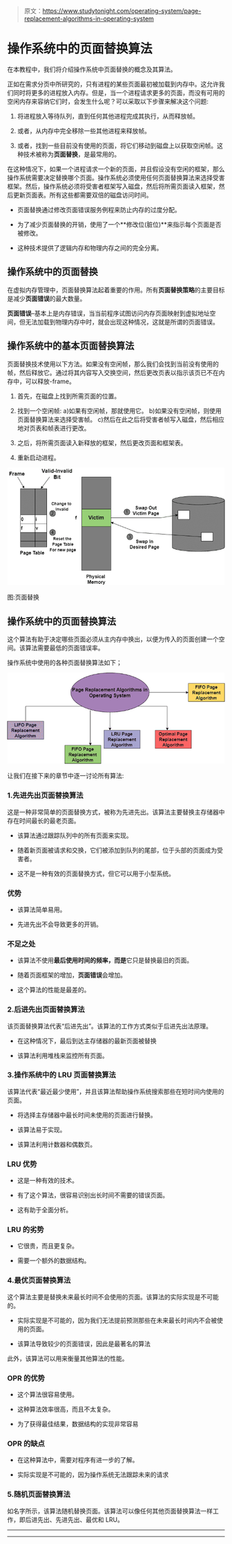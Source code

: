 > 原文：<https://www.studytonight.com/operating-system/page-replacement-algorithms-in-operating-system>

# 操作系统中的页面替换算法

在本教程中，我们将介绍操作系统中页面替换的概念及其算法。

正如在需求分页中所研究的，只有进程的某些页面最初被加载到内存中。这允许我们同时将更多的进程放入内存。但是，当一个进程请求更多的页面，而没有可用的空闲内存来容纳它们时，会发生什么呢？可以采取以下步骤来解决这个问题:

1.  将进程放入等待队列，直到任何其他进程完成其执行，从而释放帧。

2.  或者，从内存中完全移除一些其他进程来释放帧。

3.  或者，找到一些目前没有使用的页面，将它们移动到磁盘上以获取空闲帧。这种技术被称为**页面替换**，是最常用的。

在这种情况下，如果一个进程请求一个新的页面，并且假设没有空闲的框架，那么操作系统需要决定替换哪个页面。操作系统必须使用任何页面替换算法来选择受害框架。然后，操作系统必须将受害者框架写入磁盘，然后将所需页面读入框架，然后更新页面表。所有这些都需要双倍的磁盘访问时间。

*   页面替换通过修改页面错误服务例程来防止内存的过度分配。

*   为了减少页面替换的开销，使用了一个**修改位(脏位)**来指示每个页面是否被修改。

*   这种技术提供了逻辑内存和物理内存之间的完全分离。

## 操作系统中的页面替换

在虚拟内存管理中，页面替换算法起着重要的作用。所有**页面替换策略**的主要目标是减少**页面错误**的最大数量。

**页面错误**–基本上是内存错误，当当前程序试图访问内存页面映射到虚拟地址空间，但无法加载到物理内存中时，就会出现这种情况，这就是所谓的页面错误。

## 操作系统中的基本页面替换算法

页面替换技术使用以下方法。如果没有空闲帧，那么我们会找到当前没有使用的帧，然后释放它。通过将其内容写入交换空间，然后更改页表以指示该页已不在内存中，可以释放-frame。

1.  首先，在磁盘上找到所需页面的位置。

2.  找到一个空闲帧:
    a)如果有空闲帧，那就使用它。
    b)如果没有空闲帧，则使用页面替换算法来选择受害帧。
    c)然后在此之后将受害者帧写入磁盘，然后相应地对页表和帧表进行更改。

3.  之后，将所需页面读入新释放的框架，然后更改页面和框架表。

4.  重新启动进程。

![](img/f7ace8d6d0489f102a8d8506105db235.png)

图:页面替换

## 操作系统中的页面替换算法

这个算法有助于决定哪些页面必须从主内存中换出，以便为传入的页面创建一个空间。该算法需要最低的页面错误率。

操作系统中使用的各种页面替换算法如下；

![](img/56829972bb26822f805a0b5fed366084.png)

让我们在接下来的章节中逐一讨论所有算法:

### 1.先进先出页面替换算法

这是一种非常简单的页面替换方式，被称为先进先出。该算法主要替换主存储器中存在时间最长的最老页面。

*   该算法通过跟踪队列中的所有页面来实现。

*   随着新页面被请求和交换，它们被添加到队列的尾部，位于头部的页面成为受害者。

*   这不是一种有效的页面替换方式，但它可以用于小型系统。

### 优势

*   该算法简单易用。

*   先进先出不会导致更多的开销。

### 不足之处

*   该算法不使用**最后使用时间的频率，而是**它只是替换最旧的页面。

*   随着页面框架的增加，**页面错误**会增加。

*   这个算法的性能是最差的。

### 2.后进先出页面替换算法

该页面替换算法代表“后进先出”。该算法的工作方式类似于后进先出法原理。

*   在这种情况下，最后到达主存储器的最新页面被替换

*   该算法利用堆栈来监控所有页面。

### 3.操作系统中的 LRU 页面替换算法

该算法代表“最近最少使用”，并且该算法帮助操作系统搜索那些在短时间内使用的页面。

*   将选择主存储器中最长时间未使用的页面进行替换。

*   该算法易于实现。

*   该算法利用计数器和偶数页。

### **LRU 优势**

*   这是一种有效的技术。

*   有了这个算法，很容易识别出长时间不需要的错误页面。

*   这有助于全面分析。

### **LRU 的劣势**

*   它很贵，而且更复杂。

*   需要一个额外的数据结构。

### 4.最优页面替换算法

这个算法主要是替换未来最长时间不会使用的页面。该算法的实际实现是不可能的。

*   实际实现是不可能的，因为我们无法提前预测那些在未来最长时间内不会被使用的页面。

*   该算法导致较少的页面错误，因此是最著名的算法

此外，该算法可以用来衡量其他算法的性能。

### **OPR 的优势**

*   这个算法很容易使用。

*   这种算法效率很高，而且不太复杂。

*   为了获得最佳结果，数据结构的实现非常容易

### **OPR 的缺点**

*   在这种算法中，需要对程序有进一步的了解。

*   实际实现是不可能的，因为操作系统无法跟踪未来的请求

### 5.随机页面替换算法

如名字所示，该算法随机替换页面。该算法可以像任何其他页面替换算法一样工作，即后进先出、先进先出、最优和 LRU。



* * *

* * *